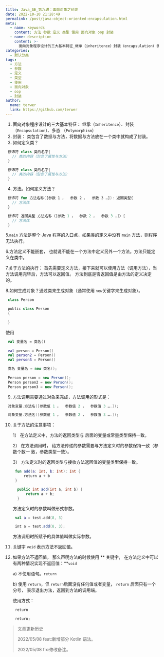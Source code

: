 ```yaml
---
title: Java_SE_第九讲：面向对象之封装
date: 2022-10-10 21:28:49
permalink: /post/java-object-oriented-encapsulation.html
meta:
  - name: keywords
    content: 方法 参数 定义 类型 使用 面向对象 oop 封装
  - name: description
    content: >-
      面向对象程序设计的三大基本特征_继承（inheritence​）封装（encapsulation​）多态（polymorphism​）封装_类包含了数据与方法将数据与方法放在一个类中就构成了封装。如何定义类？修饰符class类的名字{类的内容（包含了属性与方法）}修饰符class类的名字{类的内容（包含了属性与方法）}方法。如何定义方法？修饰符fun方法名称([参数参数参数…])_返回类型{方法体}修饰符返回类型方法名称（[参数参数参数…]）{方法体}main​​方法是整个java程序的入口点如果类的定义
categories:
  - 默认分类
tags:
  - 方法
  - 参数
  - 定义
  - 类型
  - 使用
  - 面向对象
  - oop
  - 封装
author:
  name: terwer
  link: https://github.com/terwer
---
```



1. 面向对象程序设计的三大基本特征： 继承（`Inheritence`​）、封装（`Encapsulation`​）、多态 （`Polymorphism`​）
2. 封装： 类包含了数据与方法，将数据与方法放在一个类中就构成了封装。
3. 如何定义类？

```kotlin
 修饰符 class 类的名字{
   // 类的内容（包含了属性与方法）
 }
```

```java
 修饰符 class 类的名字{
   // 类的内容（包含了属性与方法）
 }
```

4. 方法。如何定义方法？

```kotlin
 修饰符 fun 方法名称([参数 1 ，  参数 2 ，  参数 3 …]): 返回类型{
   // 方法体
 }
```

```java
 修饰符 返回类型 方法名称（[参数 1 ，  参数 2 ，  参数 3 …]）{
   // 方法体
 }
```

5.`main`​​ 方法是整个 Java 程序的入口点，如果类的定义中没有 `main`​​ 方法，则程序无法执行。

6.方法定义不能嵌套， 也就说不能在一个方法中定义另外一个方法。方法只能定义在类中。

7.关于方法的执行： 首先需要定义方法，接下来就可以使用方法（调用方法），当方法调用完毕后，方法可以返回值。 方法到底是否返回值是由方法的定义决定的。

8.如何生成对象？通过类来生成对象（通常使用 `new`​ 关键字来生成对象）。

```kotlin
 class Person
```

```java
 public class Person
 {
 ​
 }
```

使用

```kotlin
 val 变量名 = 类名()
 ​
 val person = Person()
 val person2 = Person()
 val person3 = Person()
```

```java
 类名 变量名 = new 类名();
 ​
 Person person = new Person();
 Person person2 = new Person();
 Person person3 = new Person();
```

9. 方法调用需要通过对象来完成，方法调用的形式是：

```kotlin
 对象变量.方法名([参数值 1 ，  参数值 2 ，  参数值 3 ….]);
```

```java
 对象变量.方法名([参数值 1 ，  参数值 2 ，  参数值 3 ….]);
```

10. 关于方法的注意事项：<br />

    1） 在方法定义中，方法的返回类型与  后面的变量或常量类型保持一致。

    2） 在方法调用时， 给方法传递的参数需要与方法定义时的参数保持一致（参数个数一 致，参数类型一致）。

    3） 方法定义时的返回类型与接收方法返回值的变量类型保持一致。

    ```kotlin
     fun add(a: Int, b: Int): Int {
         return a + b
     }
    ```

    ```java
      public int add(int a, int b) {
          return a + b;
      }
    ```

    方法定义时的参数叫做形式参数。

    ```kotlin
     val a = test.add(8, 3)
    ```

    ```java
     int a = test.add(8, 3);
    ```

    方法调用时所赋予的具体值叫做实际参数。
11. 关键字 `void`​ 表示方法不返回值。
12. 如果方法不返回值， 那么声明方法的时候使用 ** 关键字， 在方法定义中可以有两种情况实现不返回值：**​`void`​

    a) 不使用语句。`return`​

    b) 使用 `return`​，但 `return`​ 后面没有任何值或者变量， `return`​ 后面只有一个分号， 表示退出方法，返回到方法的调用端。<br />

    使用方式：

    ```kotlin
     return
    ```

    ```java
     return;
    ```

> 文章更新历史
>
> 2022/05/08 feat:新增部分 Kotlin 语法。
>
> 2022/05/08 fix:修改备注。

‍
